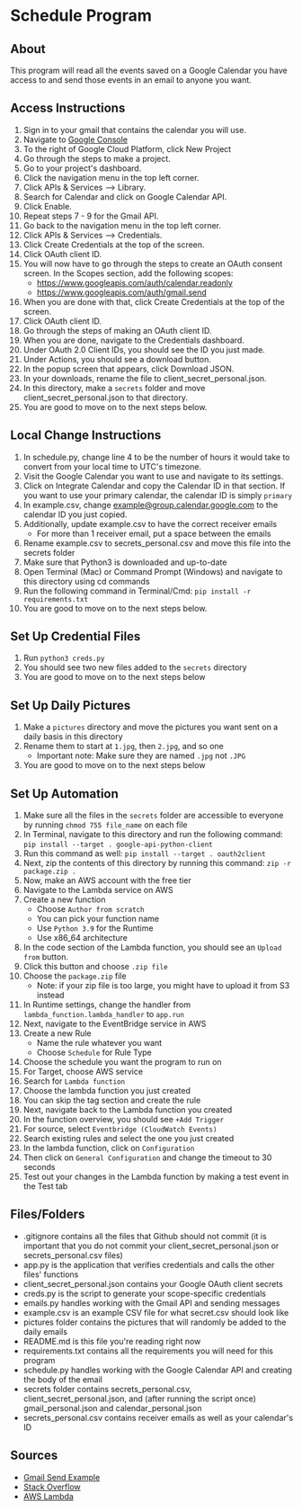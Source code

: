 # Schedule Program

## About
This program will read all the events saved on a Google Calendar you have access to and send those events in an email to anyone you want.

## Access Instructions
1. Sign in to your gmail that contains the calendar you will use.
2. Navigate to [Google Console](https://console.cloud.google.com)
3. To the right of Google Cloud Platform, click New Project
4. Go through the steps to make a project.
5. Go to your project's dashboard.
6. Click the navigation menu in the top left corner.
7. Click APIs & Services --> Library.
8. Search for Calendar and click on Google Calendar API.
9. Click Enable.
10. Repeat steps 7 - 9 for the Gmail API.
11. Go back to the navigation menu in the top left corner.
12. Click APIs & Services --> Credentials.
13. Click Create Credentials at the top of the screen.
14. Click OAuth client ID.
15. You will now have to go through the steps to create an OAuth consent screen. In the Scopes section, add the following scopes: 
    * https://www.googleapis.com/auth/calendar.readonly
    * https://www.googleapis.com/auth/gmail.send
16. When you are done with that, click Create Credentials at the top of the screen.
17. Click OAuth client ID.
18. Go through the steps of making an OAuth client ID.
19. When you are done, navigate to the Credentials dashboard.
20. Under OAuth 2.0 Client IDs, you should see the ID you just made.
21. Under Actions, you should see a download button.
22. In the popup screen that appears, click Download JSON.
23. In your downloads, rename the file to client_secret_personal.json.
24. In this directory, make a ```secrets``` folder and move client_secret_personal.json to that directory.
25. You are good to move on to the next steps below.


## Local Change Instructions
1. In schedule.py, change line 4 to be the number of hours it would take to convert from your local time to UTC's timezone.
2. Visit the Google Calendar you want to use and navigate to its settings.
3. Click on Integrate Calendar and copy the Calendar ID in that section. If you want to use your primary calendar, the calendar ID is simply ```primary```
4. In example.csv, change example@group.calendar.google.com to the calendar ID you just copied.
5. Additionally, update example.csv to have the correct receiver emails
    * For more than 1 receiver email, put a space between the emails
6. Rename example.csv to secrets_personal.csv and move this file into the secrets folder
7. Make sure that Python3 is downloaded and up-to-date
8. Open Terminal (Mac) or Command Prompt (Windows) and navigate to this directory using cd commands
9. Run the following command in Terminal/Cmd: ```pip install -r requirements.txt ```
10. You are good to move on to the next steps below.


## Set Up Credential Files
1. Run ```python3 creds.py```
2. You should see two new files added to the ```secrets``` directory
3. You are good to move on to the next steps below


## Set Up Daily Pictures
1. Make a ```pictures``` directory and move the pictures you want sent on a daily basis in this directory
2. Rename them to start at ```1.jpg```, then ```2.jpg```, and so one
    * Important note: Make sure they are named ```.jpg``` not ```.JPG```
3. You are good to move on to the next steps below


## Set Up Automation
1. Make sure all the files in the ```secrets``` folder are accessible to everyone by running ```chmod 755 file_name``` on each file
2. In Terminal, navigate to this directory and run the following command: ```pip install --target . google-api-python-client```
3. Run this command as well: ```pip install --target . oauth2client```
4. Next, zip the contents of this directory by running this command: ```zip -r package.zip .```
5. Now, make an AWS account with the free tier
6. Navigate to the Lambda service on AWS
7. Create a new function
    * Choose ```Author from scratch```
    * You can pick your function name
    * Use ```Python 3.9``` for the Runtime
    * Use x86_64 architecture
8. In the code section of the Lambda function, you should see an ```Upload from``` button.
9. Click this button and choose ```.zip file```
10. Choose the ```package.zip``` file
    * Note: if your zip file is too large, you might have to upload it from S3 instead
11. In Runtime settings, change the handler from ```lambda_function.lambda_handler``` to ```app.run```
12. Next, navigate to the EventBridge service in AWS
13. Create a new Rule
    * Name the rule whatever you want
    * Choose ```Schedule``` for Rule Type
14. Choose the schedule you want the program to run on
15. For Target, choose AWS service
16. Search for ```Lambda function```
17. Choose the lambda function you just created
18. You can skip the tag section and create the rule
19. Next, navigate back to the Lambda function you created
20. In the function overview, you should see ```+Add Trigger```
21. For source, select ```Eventbridge (CloudWatch Events)```
22. Search existing rules and select the one you just created
23. In the lambda function, click on ```Configuration```
24. Then click on ```General Configuration``` and change the timeout to 30 seconds
25. Test out your changes in the Lambda function by making a test event in the Test tab


## Files/Folders
* .gitignore contains all the files that Github should not commit (it is important that you do not commit your client_secret_personal.json or secrets_personal.csv files)
* app.py is the application that verifies credentials and calls the other files' functions
* client_secret_personal.json contains your Google OAuth client secrets
* creds.py is the script to generate your scope-specific credentials
* emails.py handles working with the Gmail API and sending messages
* example.csv is an example CSV file for what secret.csv should look like
* pictures folder contains the pictures that will randomly be added to the daily emails
* README.md is this file you're reading right now
* requirements.txt contains all the requirements you will need for this program
* schedule.py handles working with the Google Calendar API and creating the body of the email
* secrets folder contains secrets_personal.csv, client_secret_personal.json, and (after running the script once) gmail_personal.json and calendar_personal.json
* secrets_personal.csv contains receiver emails as well as your calendar's ID

## Sources
* [Gmail Send Example](https://stackoverflow.com/questions/37201250/sending-email-via-gmail-python
)
* [Stack Overflow](https://stackoverflow.com/)
* [AWS Lambda](https://docs.aws.amazon.com/lambda/latest/dg/python-package.html#python-package-create-package-with-dependency)
